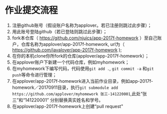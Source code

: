 # 作业提交流程

1. 注册github账号（假设账户名称为applover。若已注册则跳过此步骤）；
2. 用此账号登陆github（若已登陆则跳过此步骤）；
3. fork本仓库（ https://github.com/njuics/app-2017f-homework ）至自己账户，仓库名称为applover/app-2017f-homework, url为（ https://github.com/javalover/app-2017f-homework );
4. 在你的本机clone你所fork的仓库(applover/app-2017f-homework）；
5. 在applover账户下新建一个代码仓库，例如myhomework；
6. 在myhomework下编写代码，代码使用`git add .`, `git commit -a` 和`git push`等命令进行管理；
7. 在applover/app-2017f-homework进入当前作业目录，例如app-2017f-homework／20170911目录，执行`git submodule add https://github.com/applover/myhomework 张三-141220001`,此处“张三”和“141220001” 分别替换真实姓名和学号。
8. 在applover/app-2017f-homework上创建“pull request"
